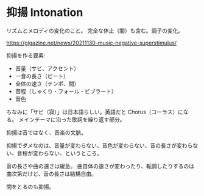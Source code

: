 # 抑揚 Intonation

リズムとメロディの変化のこと。
完全な休止（間）も含む。調子の変化。

https://gigazine.net/news/20211130-music-negative-superstimulus/

抑揚を作る要素:

- 音量（サビ、アクセント）
- 一音の長さ（ビート）
- 全体の速さ（テンポ、間）
- 音程（しゃくり・フォール・ビブラート）
- 音色

ちなみに「サビ（寂）」は日本語らしい。英語だと Chorus（コーラス）になる。
メインテーマに沿った歌詞を繰り返す部分。

抑揚は音ではなく、音楽の文脈。

抑揚でダメなのは、音量が変わらない、音色が変わらない、音の長さが変わらない、音程が変わらない、というところ。

音の長さや曲の速さは緩急。
曲自体の速さが変わったり、転調したりするのは曲次第だけど、音の長さは結構自由。

間をとるのも抑揚。
